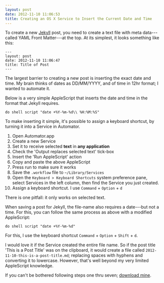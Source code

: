 ```yaml
---
layout: post
date: 2012-11-10 11:06:53
title: Creating an OS X Service to Insert the Current Date and Time
---
```


To create a new [Jekyll] post, you need to create a text file with meta data---called YAML Front Matter---at the top. At its simplest, it looks something like this:

	---
	layout: post
	date: 2012-11-10 11:06:47
	title: Title of Post
	---

The largest barrier to creating a new post is inserting the exact date and time. My brain thinks of dates as DD/MM/YYYY, and of time in 12hr format; I wanted to automate it.

Below is a very simple AppleScript that inserts the date and time in the format that Jekyll requires.

	do shell script "date +%Y-%m-%d\\ %H:%M:%S"

To make inserting it simple, it's possible to assign a keyboard shortcut, by turning it into a Service in Automator.

1. Open Automator.app
2. Create a new Service
3. Set it to receive selected **text** in **any application**
4. Check the 'Output replaces selected text' tick-box
5. Insert the 'Run AppleScript' action
6. Copy and paste the above AppleScript
7. Press run to make sure it works
8. Save the `.workflow` file to `~/Library/Services`
9. Open the `Keyboard > Keyboard Shortcuts` system preference pane, select Services in the left column, then find the Service you just created.
10. Assign a keyboard shortcut. I use `Command` + `Option` + `d`

There is one pitfall: it only works on selected text.

When saving a post for Jekyll, the file-name also requires a date---but not a time. For this, you can follow the same process as above with a modified AppleScript:

	do shell script "date +%Y-%m-%d"

For this, I use the keyboard shortcut `Command` + `Option` + `Shift` + `d`.

I would love it if the Service created the entire file name. So if the post title 'This is a Post Title' was on the clipboard, it would create a file called `2012-11-10-this-is-a-post-title.md`; replacing spaces with hyphens and converting it to lowercase. However, that's well beyond my very limited AppleScript knowledge.

If you can't be bothered following steps one thru seven; [download mine].

[download mine]: http://cl.ly/KmH3
[Jekyll]: https://github.com/mojombo/jekyll